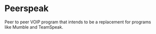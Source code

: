 # Peerspeak
Peer to peer VOIP program that intends to be a replacement for programs like Mumble and TeamSpeak.

